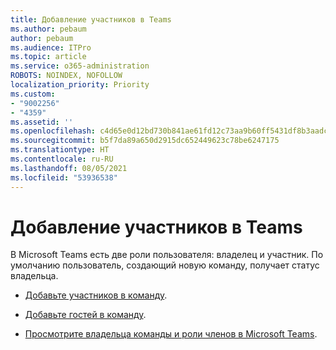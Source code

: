 ```yaml
---
title: Добавление участников в Teams
ms.author: pebaum
author: pebaum
ms.audience: ITPro
ms.topic: article
ms.service: o365-administration
ROBOTS: NOINDEX, NOFOLLOW
localization_priority: Priority
ms.custom:
- "9002256"
- "4359"
ms.assetid: ''
ms.openlocfilehash: c4d65e0d12bd730b841ae61fd12c73aa9b60ff5431df8b3aadc9c5cead6d71f6
ms.sourcegitcommit: b5f7da89a650d2915dc652449623c78be6247175
ms.translationtype: HT
ms.contentlocale: ru-RU
ms.lasthandoff: 08/05/2021
ms.locfileid: "53936538"
---
```

# <a name="add-a-member-to-teams"></a>Добавление участников в Teams

В Microsoft Teams есть две роли пользователя: владелец и участник. По умолчанию пользователь, создающий новую команду, получает статус владельца.

- [Добавьте участников в команду](https://support.office.com/article/add-members-to-a-team-in-teams-aff2249d-b456-4bc3-81e7-52327b6b38e9).

- [Добавьте гостей в команду](https://support.office.com/article/Add-guests-to-a-team-in-Teams-fccb4fa6-f864-4508-bdde-256e7384a14f).

- [Просмотрите владельца команды и роли членов в Microsoft Teams](https://docs.microsoft.com/microsoftteams/assign-roles-permissions).
